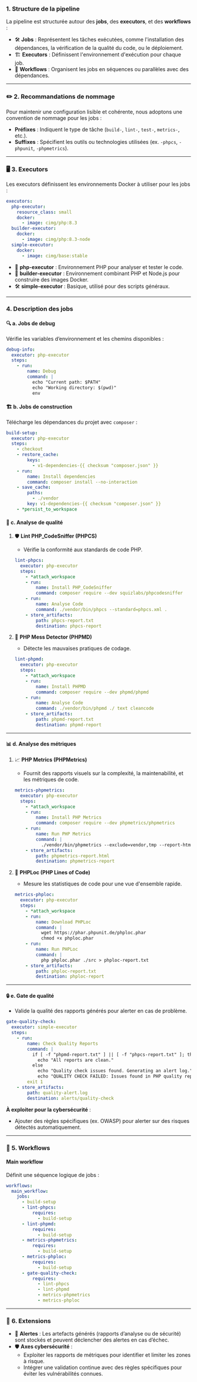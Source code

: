 ### **1. Structure de la pipeline**  
La pipeline est structurée autour des **jobs**, des **executors**, et des **workflows** :  
- 🛠️ **Jobs** : Représentent les tâches exécutées, comme l'installation des dépendances, la vérification de la qualité du code, ou le déploiement.  
- 🏗️ **Executors** : Définissent l'environnement d'exécution pour chaque job.  
- 🔄 **Workflows** : Organisent les jobs en séquences ou parallèles avec des dépendances.  

---

### ✏️ **2. Recommandations de nommage**  
Pour maintenir une configuration lisible et cohérente, nous adoptons une convention de nommage pour les jobs :  
- **Préfixes** : Indiquent le type de tâche (`build-`, `lint-`, `test-`, `metrics-`, etc.).  
- **Suffixes** : Spécifient les outils ou technologies utilisées (ex. `-phpcs`, `-phpunit`, `-phpmetrics`).  

---

### 🖥️ **3. Executors**  
Les executors définissent les environnements Docker à utiliser pour les jobs :  
```yaml
executors:
  php-executor:
    resource_class: small
    docker:
      - image: cimg/php:8.3
  builder-executor:
    docker:
      - image: cimg/php:8.3-node
  simple-executor:
    docker:
      - image: cimg/base:stable
```  
- 🐘 **php-executor** : Environnement PHP pour analyser et tester le code.  
- 🔧 **builder-executor** : Environnement combinant PHP et Node.js pour construire des images Docker.  
- 🛠️ **simple-executor** : Basique, utilisé pour des scripts généraux.  

---

### **4. Description des jobs**  

#### 🔍 **a. Jobs de debug**  
Vérifie les variables d’environnement et les chemins disponibles :  
```yaml
debug-info:
  executor: php-executor
  steps:
    - run:
        name: Debug
        command: |
          echo "Current path: $PATH"
          echo "Working directory: $(pwd)"
          env
```  

#### 🏗️ **b. Jobs de construction**  
Télécharge les dépendances du projet avec `composer` :  
```yaml
build-setup:
  executor: php-executor
  steps:
    - checkout
    - restore_cache:
        keys:
          - v1-dependencies-{{ checksum "composer.json" }}
    - run:
        name: Install dependencies
        command: composer install --no-interaction
    - save_cache:
        paths:
          - ./vendor
        key: v1-dependencies-{{ checksum "composer.json" }}
    - *persist_to_workspace
```  

#### 🧹 **c. Analyse de qualité**  

1. 🛡️ **Lint PHP_CodeSniffer (PHPCS)**  
   - Vérifie la conformité aux standards de code PHP.  
   ```yaml
   lint-phpcs:
     executor: php-executor
     steps:
       - *attach_workspace
       - run:
           name: Install PHP_CodeSniffer
           command: composer require --dev squizlabs/phpcodesniffer
       - run:
           name: Analyse Code
           command: ./vendor/bin/phpcs --standard=phpcs.xml .
       - store_artifacts:
           path: phpcs-report.txt
           destination: phpcs-report
   ```  

2. 🚨 **PHP Mess Detector (PHPMD)**  
   - Détecte les mauvaises pratiques de codage.  
   ```yaml
   lint-phpmd:
     executor: php-executor
     steps:
       - *attach_workspace
       - run:
           name: Install PHPMD
           command: composer require --dev phpmd/phpmd
       - run:
           name: Analyse Code
           command: ./vendor/bin/phpmd ./ text cleancode
       - store_artifacts:
           path: phpmd-report.txt
           destination: phpmd-report
   ```  

---

#### 📊 **d. Analyse des métriques**  

1. 📈 **PHP Metrics (PHPMetrics)**  
   - Fournit des rapports visuels sur la complexité, la maintenabilité, et les métriques de code.  
   ```yaml
   metrics-phpmetrics:
     executor: php-executor
     steps:
       - *attach_workspace
       - run:
           name: Install PHP Metrics
           command: composer require --dev phpmetrics/phpmetrics
       - run:
           name: Run PHP Metrics
           command: |
             ./vendor/bin/phpmetrics --exclude=vendor,tmp --report-html=phpmetrics-report.html ./src
       - store_artifacts:
           path: phpmetrics-report.html
           destination: phpmetrics-report
   ```   

2. 🧮 **PHPLoc (PHP Lines of Code)**  
   - Mesure les statistiques de code pour une vue d'ensemble rapide.  
   ```yaml
   metrics-phploc:
     executor: php-executor
     steps:
       - *attach_workspace
       - run:
           name: Download PHPLoc
           command: |
             wget https://phar.phpunit.de/phploc.phar
             chmod +x phploc.phar
       - run:
           name: Run PHPLoc
           command: |
             php phploc.phar ./src > phploc-report.txt
       - store_artifacts:
           path: phploc-report.txt
           destination: phploc-report
   ```  

---

#### 🔒 **e. Gate de qualité**  
- Valide la qualité des rapports générés pour alerter en cas de problème.  
```yaml
gate-quality-check:
  executor: simple-executor
  steps:
    - run:
        name: Check Quality Reports
        command: |
          if [ -f "phpmd-report.txt" ] || [ -f "phpcs-report.txt" ]; then
            echo "All reports are clean."
          else
            echo "Quality check issues found. Generating an alert log."
            echo "QUALITY CHECK FAILED: Issues found in PHP quality reports." > quality-alert.log
        exit 1
    - store_artifacts:
        path: quality-alert.log
        destination: alerts/quality-check
```  
**À exploiter pour la cybersécurité** :  
- Ajouter des règles spécifiques (ex. OWASP) pour alerter sur des risques détectés automatiquement.

---

### 🔄 **5. Workflows**  

#### **Main workflow**  
Définit une séquence logique de jobs :  
```yaml
workflows:
  main_workflow:
    jobs:
      - build-setup
      - lint-phpcs:
          requires:
            - build-setup
      - lint-phpmd:
          requires:
            - build-setup
      - metrics-phpmetrics:
          requires:
            - build-setup
      - metrics-phploc:
          requires:
            - build-setup
      - gate-quality-check:
          requires:
            - lint-phpcs
            - lint-phpmd
            - metrics-phpmetrics
            - metrics-phploc
```  

---

### 🚀 **6. Extensions**  
- 📢 **Alertes** : Les artefacts générés (rapports d’analyse ou de sécurité) sont stockés et peuvent déclencher des alertes en cas d’échec.  
- 🛡️ **Axes cybersécurité** :  
  - Exploiter les rapports de métriques pour identifier et limiter les zones à risque.  
  - Intégrer une validation continue avec des règles spécifiques pour éviter les vulnérabilités connues.  
